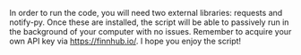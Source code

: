 In order to run the code, you will need two external libraries: requests and notify-py. Once these are installed, the script will be able to passively run in the background of your computer with no issues.
Remember to acquire your own API key via https://finnhub.io/.
I hope you enjoy the script!
